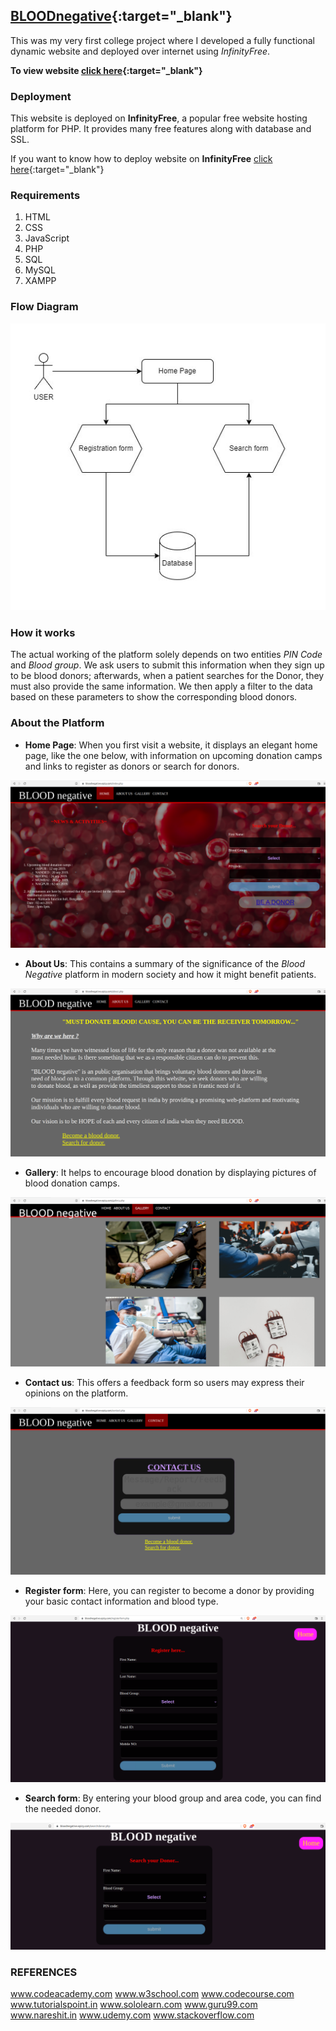 ## [BLOODnegative](https://bloodnegative.epizy.com/){:target="_blank"}

This was my very first college project where I developed a fully functional dynamic website and deployed over internet using _InfinityFree_. 

**To view website [click here](https://bloodnegative.epizy.com/){:target="_blank"}**

### Deployment 

This website is deployed on **InfinityFree**, a popular free website hosting platform for PHP. It provides many free features along with database and SSL.

If you want to know how to deploy website on **InfinityFree** [click here](https://bloodnegative.epizy.com/){:target="_blank"}

### Requirements

1. HTML
2. CSS
3. JavaScript
4. PHP 
5. SQL 
6. MySQL
7. XAMPP 

### Flow Diagram

![Image](images/flowdiagram.jpg)

### How it works

The actual working of the platform solely depends on two entities _PIN Code_ and _Blood group_. We ask users to submit this information when they sign up to be blood donors; afterwards, when a patient searches for the Donor, they must also provide the same information. We then apply a filter to the data based on these parameters to show the corresponding blood donors.

### About the Platform

- **Home Page**: When you first visit a website, it displays an elegant home page, like the one below, with information on upcoming donation camps and links to register as donors or search for donors.

![Image](images/home.png)

- **About Us**: This contains a summary of the significance of the _Blood Negative_ platform in modern society and how it might benefit patients. 

![Image](images/aboutus.png)

- **Gallery**: It helps to encourage blood donation by displaying pictures of blood donation camps.

![Image](images/gallery.png)

- **Contact us**: This offers a feedback form so users may express their opinions on the platform.

![Image](images/contactus.png)

- **Register form**: Here, you can register to become a donor by providing your basic contact information and blood type.

![Image](images/register.png)

- **Search form**: By entering your blood group and area code, you can find the needed donor.

![Image](images/search.png)

### REFERENCES

www.codeacademy.com
www.w3school.com
www.codecourse.com
www.tutorialspoint.in
www.sololearn.com
www.guru99.com
www.nareshit.in
www.udemy.com
www.stackoverflow.com

